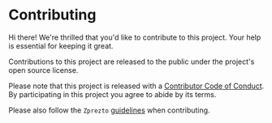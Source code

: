 # Contributing

Hi there! We're thrilled that you'd like to contribute to this project. Your help is essential for keeping it great.

Contributions to this project are released to the public under the project's open source license.

Please note that this project is released with a [Contributor Code of Conduct](CODE_OF_CONDUCT.md). By participating in this project you agree to abide by its terms.

Please also follow the `Zprezto`
[guidelines](https://github.com/sorin-ionescu/prezto/blob/master/CONTRIBUTING.md)
when contributing.
